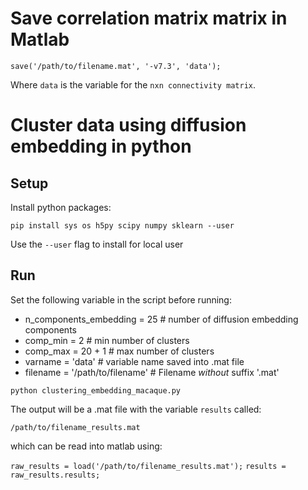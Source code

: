 # Save correlation matrix matrix in Matlab
	
`save('/path/to/filename.mat', '-v7.3', 'data');`
	
Where `data` is the variable for the `nxn connectivity matrix`.

# Cluster data using diffusion embedding in python

## Setup ##

Install python packages:

`pip install sys os h5py scipy numpy sklearn --user`

Use the `--user` flag to install for local user
	
## Run ##

Set the following variable in the script before running:
    
* n_components_embedding = 25		# number of diffusion embedding components
* comp_min = 2 				# min number of clusters
* comp_max = 20 + 1 			# max number of clusters
* varname = 'data' 			# variable name saved into .mat file 
* filename = '/path/to/filename' 	# Filename *without* suffix '.mat'
	
`python clustering_embedding_macaque.py`

The output will be a .mat file with the variable `results` called: 

`/path/to/filename_results.mat`

which can be read into matlab using:

`raw_results = load('/path/to/filename_results.mat');`
`results = raw_results.results;`

